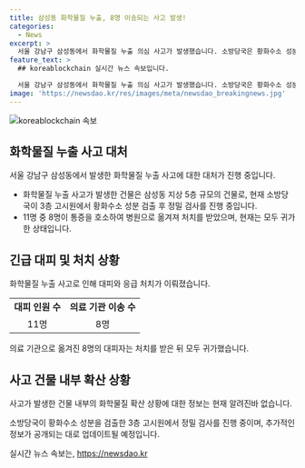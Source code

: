 ```yaml
---
title: 삼성동 화학물질 누출, 8명 이송되는 사고 발생!
categories:
  - News
excerpt: >
  서울 강남구 삼성동에서 화학물질 누출 의심 사고가 발생했습니다. 소방당국은 황화수소 성분을 검출하고 정밀 검사를 진행 중이며, 11명이 대피했고 8명이 병원에서 처치를 받았습니다. 사건 발생으로 건물 내외 여러 이들의 이목을 끌고 있습니다.
feature_text: >
  ## koreablockchain 실시간 뉴스 속보입니다.

  서울 강남구 삼성동에서 화학물질 누출 의심 사고가 발생했습니다. 소방당국은 황화수소 성분을 검출하고 정밀 검사를 진행 중이며, 11명이 대피했고 8명이 병원에서 처치를 받았습니다. 사건 발생으로 건물 내외 여러 이들의 이목을 끌고 있습니다.
image: 'https://newsdao.kr/res/images/meta/newsdao_breakingnews.jpg'
---
```


<p><img src="https://newsdao.kr/res/images/meta/newsdao_breakingnews.jpg" alt="koreablockchain 속보" /></p>

<h2 data-ke-size="size26">화학물질 누출 사고 대처</h2>

<p data-ke-size="size16">서울 강남구 삼성동에서 발생한 화학물질 누출 사고에 대한 대처가 진행 중입니다.</p>

<ul>
  <li>화학물질 누출 사고가 발생한 건물은 삼성동 지상 5층 규모의 건물로, 현재 소방당국이 3층 고시원에서 황화수소 성분 검출 후 정밀 검사를 진행 중입니다.</li>
  <li>11명 중 8명이 통증을 호소하여 병원으로 옮겨져 처치를 받았으며, 현재는 모두 귀가한 상태입니다.</li>
</ul>

<h2 data-ke-size="size26">긴급 대피 및 처치 상황</h2>

<p data-ke-size="size16">화학물질 누출 사고로 인해 대피와 응급 처치가 이뤄졌습니다.</p>

<table>
  <tr>
    <td style="text-align: center; height: 17px;"><b>대피 인원 수</b></td>
    <td style="text-align: center; height: 17px;"><b>의료 기관 이송 수</b></td>
  </tr>
  <tr>
    <td style="text-align: center; height: 17px;">11명</td>
    <td style="text-align: center; height: 17px;">8명</td>
  </tr>
</table>

<p data-ke-size="size16">의료 기관으로 옮겨진 8명의 대피자는 처치를 받은 뒤 모두 귀가했습니다.</p>

<h2 data-ke-size="size26">사고 건물 내부 확산 상황</h2>

<p data-ke-size="size16">사고가 발생한 건물 내부의 화학물질 확산 상황에 대한 정보는 현재 알려진바 없습니다.</p>

<p data-ke-size="size16">소방당국이 황화수소 성분을 검출한 3층 고시원에서 정밀 검사를 진행 중이며, 추가적인 정보가 공개되는 대로 업데이트될 예정입니다.</p>
실시간 뉴스 속보는, <a href="https://newsdao.kr" rel="dofollow">https://newsdao.kr</a>



